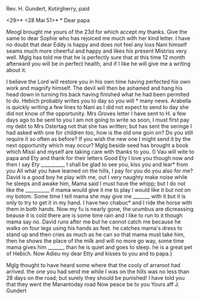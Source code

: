 Rev. H. Gundert, Kotirgherry, paid

<29>* <28 Mai 51>*
 <Wednesday>*
Dear papa

Meogl brought me yours of the 23d for which accept my thanks. Give the same to dear Sophie who has rejoiced me much with her kind letter. I have no doubt that dear Eddy is happy and does not feel any loss Nani himself seams much more cheerful and happy and likes his present Mistriss very well. 
Mglg has told me that he is perfectly sure that at this time 12 month afterward you will be in perfect health, and if I like he will give me a writing about it.

I believe the Lord will restore you in his own time having perfected his own work and magnify himself. The devil will then be ashamed and hang his head down in turning his back having finished what he had been permited to do. Hebich probably writes you to day so you will <have>* many news. Arabella is quickly writing a few lines to Nani as I did not expect to send to day she did not know of the opportunity. Mrs Groves letter I have sent to H. a few days ago to be sent to you I am not going to write so soon, I must first pay my debt to Mrs Ostertag not that she has written; but has sent the seringe I had asked with one for children too, how is the old one goin on? Do you still require it so often as before? If you wish the new one I might send it by the next opportunity which may occur? Mglg beside seed has brought a book which Missi and myself are taking care with thanks to you. 
{I Vau will wite to papa and Ety and thank for their letters Good Ety I love you though now and then I say Ety __________ I shall be glad to see you, kiss you and lear<n>* from you All what you have learned on the hills, I pay for you do you also for me? David is a good boy he play with me, out I very naughty make noise while he sleeps and awake him, Mama said I must have the whipp; but I do not like the __________ if mama would give it me to play I would like it but not on my botom. Some time I tell mama she may give me _______ with it but it is only to try to get it in my hand. I have two chabuc* and I ride the horse with them in both hands. Now my fu is nearly gone, the urumbus are dicreassing beause it is cold there are is some time rain and I like to run to it though mama say no. David runs after me but he cannot catch me because he walks on four legs using his hands as feet. he catches mama's dress to stand up and then cries as much as he can so that mama must take him, then he shows the place of the milk and will no more go way, some time mama gives him _______ than he is quiet and goes to sleep. he is a great pet of Hebich. Now Adieu my dear Etty and kisses to you and to papa.}

Mglg thought to have heard some where that the cooly of arraroot had arrived. the one you had send me while I was on the hills was no less than 28 days on the road; but surely they should be punished! I have told you that they went the Manantoday road Now peace be to you
 Yours aff J. Gundert


